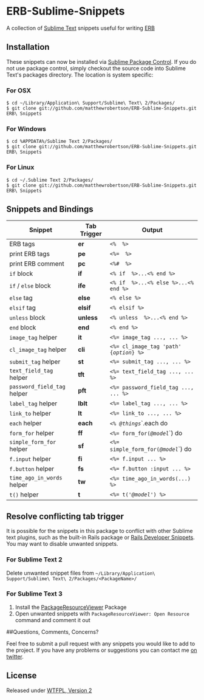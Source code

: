 ERB-Sublime-Snippets
====================

A collection of [Sublime Text](http://www.sublimetext.com/) snippets useful for writing [ERB](http://ruby-doc.org/stdlib-1.9.3/libdoc/erb/rdoc/ERB.html)

## Installation

These snippets can now be installed via [Sublime Package Control](http://wbond.net/sublime_packages/package_control). If you do not use package control, simply checkout the source code into Sublime Text's packages directory. The location is system specific:

### For OSX

    $ cd ~/Library/Application\ Support/Sublime\ Text\ 2/Packages/
    $ git clone git://github.com/matthewrobertson/ERB-Sublime-Snippets.git ERB\ Snippets

### For Windows

    $ cd %APPDATA%/Sublime Text 2/Packages/
    $ git clone git://github.com/matthewrobertson/ERB-Sublime-Snippets.git ERB\ Snippets

### For Linux

    $ cd ~/.Sublime Text 2/Packages/
    $ git clone git://github.com/matthewrobertson/ERB-Sublime-Snippets.git ERB\ Snippets

## Snippets and Bindings

Snippet | Tab Trigger | Output
--- | --- | ---
ERB tags | __er__ | `<%  %>`
print ERB tags | __pe__ | `<%=  %>`
print ERB comment | __pc__ | `<%#  %>`
`if` block | __if__ | `<% if  %>...<% end %>`
`if` / `else` block | __ife__ | `<% if  %>...<% else %>...<% end %>`
`else` tag | __else__ | `<% else %>`
`elsif` tag | __elsif__ | `<% elsif %>`
`unless` block | __unless__ | `<% unless  %>...<% end %>`
`end` block | __end__ | `<% end %>`
`image_tag` helper | __it__ | `<%= image_tag ..., ... %>`
`cl_image_tag` helper | __cli__ | `<%= cl_image_tag 'path' {`*`option`*`} %>`
`submit_tag` helper | __st__ | `<%= submit_tag ..., ... %>`
`text_field_tag` helper | __tft__ | `<%= text_field_tag ..., ... %>`
`password_field_tag` helper | __pft__ | `<%= password_field_tag ..., ... %>`
`label_tag` helper | __lblt__ | `<%= label_tag ..., ... %>`
`link_to` helper | __lt__ | `<%= link_to ..., ... %>`
`each` helper | __each__ | `<% `*`@things`*`.each do |`*`thing`*`| %> ... <% end %>`
`form_for` helper | __ff__ | `<%= form_for(`*`@model`*`) do |f| %> ... <% end %>`
`simple_form_for` helper | __sf__ | `<%= simple_form_for(`*`@model`*`) do |f| %> ... <% end %>`
`f.input` helper | __fi__ | `<%= f.input ... %>`
`f.button` helper | __fs__ | `<%= f.button :input ... %>`
`time_ago_in_words` helper | __tw__ | `<%= time_ago_in_words(...) %>`
`t()` helper | __t__ | `<%= t('`*`@model`*`') %>`

## Resolve conflicting tab trigger

It is possible for the snippets in this package to conflict with other Sublime text plugins, such as the built-in Rails package or [Rails Developer Snippets](https://github.com/j10io/railsdev-sublime-snippets). You may want to disable unwanted snippets.

### For Sublime Text 2

Delete unwanted snippet files from `~/Library/Application\ Support/Sublime\ Text\ 2/Packages/<PackageName>/`

### For Sublime Text 3

1. Install the [PackageResourceViewer](https://github.com/skuroda/PackageResourceViewer) Package
2. Open unwanted snippets with `PackageResourceViewer: Open Resource` command and comment it out

##Questions, Comments, Concerns?

Feel free to submit a pull request with any snippets you would like to add to the project. If you have any problems or suggestions you can contact me [on twitter](https://twitter.com/mattdrobertson).

## License

Released under [WTFPL, Version 2](https://raw.github.com/matthewrobertson/ERB-Sublime-Snippets/master/LICENSE.txt)
